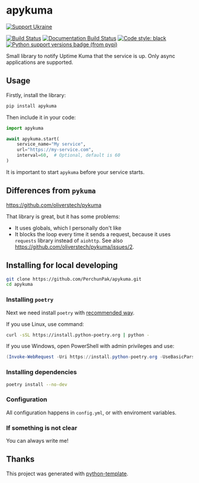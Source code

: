 # apykuma

[![Support Ukraine](https://badgen.net/badge/support/UKRAINE/?color=0057B8&labelColor=FFD700)](https://www.gov.uk/government/news/ukraine-what-you-can-do-to-help)

[![Build Status](https://github.com/PerchunPak/apykuma/actions/workflows/test.yml/badge.svg?branch=master)](https://github.com/PerchunPak/apykuma/actions?query=workflow%3Atest)
[![Documentation Build Status](https://readthedocs.org/projects/apykuma/badge/?version=latest)](https://apykuma.readthedocs.io/)
[![Code style: black](https://img.shields.io/badge/code%20style-black-000000.svg)](https://github.com/psf/black)
[![Python support versions badge (from pypi)](https://img.shields.io/pypi/pyversions/apykuma)](https://www.python.org/downloads/)

Small library to notify Uptime Kuma that the service is up.
Only async applications are supported.

## Usage

Firstly, install the library:

```bash
pip install apykuma
```

Then include it in your code:

```python
import apykuma

await apykuma.start(
    service_name="My service",
    url="https://my-service.com",
    interval=60,  # Optional, default is 60
)
```

It is important to start `apykuma` before your service starts.

## Differences from `pykuma`

https://github.com/oliverstech/pykuma

That library is great, but it has some problems:

- It uses globals, which I personally don't like
- It blocks the loop every time it sends a request, because it uses `requests` library instead of `aiohttp`. See also https://github.com/oliverstech/pykuma/issues/2.

## Installing for local developing

```bash
git clone https://github.com/PerchunPak/apykuma.git
cd apykuma
```

### Installing `poetry`

Next we need install `poetry` with [recommended way](https://python-poetry.org/docs/master/#installation).

If you use Linux, use command:

```bash
curl -sSL https://install.python-poetry.org | python -
```

If you use Windows, open PowerShell with admin privileges and use:

```powershell
(Invoke-WebRequest -Uri https://install.python-poetry.org -UseBasicParsing).Content | python -
```

### Installing dependencies

```bash
poetry install --no-dev
```

### Configuration

All configuration happens in `config.yml`, or with enviroment variables.

### If something is not clear

You can always write me!

## Thanks

This project was generated with [python-template](https://github.com/PerchunPak/python-template).
